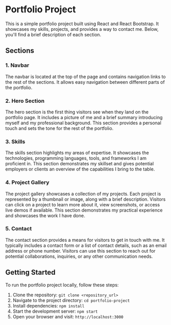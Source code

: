 # Portfolio Project

This is a simple portfolio project built using React and React Bootstrap. It showcases my skills, projects, and provides a way to contact me. Below, you'll find a brief description of each section.

## Sections

### 1. Navbar

The navbar is located at the top of the page and contains navigation links to the rest of the sections. It allows easy navigation between different parts of the portfolio.

### 2. Hero Section

The hero section is the first thing visitors see when they land on the portfolio page. It includes a picture of me and a brief summary introducing myself and my professional background. This section provides a personal touch and sets the tone for the rest of the portfolio.

### 3. Skills

The skills section highlights my areas of expertise. It showcases the technologies, programming languages, tools, and frameworks I am proficient in. This section demonstrates my skillset and gives potential employers or clients an overview of the capabilities I bring to the table.

### 4. Project Gallery

The project gallery showcases a collection of my projects. Each project is represented by a thumbnail or image, along with a brief description. Visitors can click on a project to learn more about it, view screenshots, or access live demos if available. This section demonstrates my practical experience and showcases the work I have done.

### 5. Contact

The contact section provides a means for visitors to get in touch with me. It typically includes a contact form or a list of contact details, such as an email address or phone number. Visitors can use this section to reach out for potential collaborations, inquiries, or any other communication needs.

## Getting Started

To run the portfolio project locally, follow these steps:

1. Clone the repository: `git clone <repository_url>`
2. Navigate to the project directory: `cd portfolio-project`
3. Install dependencies: `npm install`
4. Start the development server: `npm start`
5. Open your browser and visit: `http://localhost:3000`
